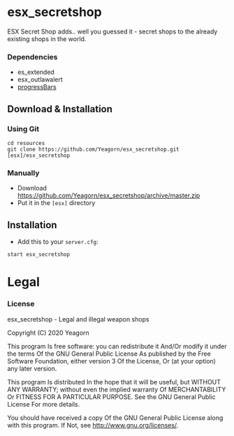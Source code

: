 # esx_secretshop

ESX Secret Shop adds.. well you guessed it - secret shops to the already existing shops in the world.

### Dependencies
- es_extended
- esx_outlawalert
- [progressBars](https://github.com/EthanPeacock/progressBars/releases/tag/1.0)

## Download & Installation

### Using Git
```
cd resources
git clone https://github.com/Yeagorn/esx_secretshop.git [esx]/esx_secretshop
```

### Manually
- Download https://github.com/Yeagorn/esx_secretshop/archive/master.zip
- Put it in the `[esx]` directory

## Installation
- Add this to your `server.cfg`:

```
start esx_secretshop
```

# Legal
### License
esx_secretshop - Legal and illegal weapon shops

Copyright (C) 2020 Yeagorn

This program Is free software: you can redistribute it And/Or modify it under the terms Of the GNU General Public License As published by the Free Software Foundation, either version 3 Of the License, Or (at your option) any later version.

This program Is distributed In the hope that it will be useful, but WITHOUT ANY WARRANTY; without even the implied warranty Of MERCHANTABILITY Or FITNESS FOR A PARTICULAR PURPOSE. See the GNU General Public License For more details.

You should have received a copy Of the GNU General Public License along with this program. If Not, see http://www.gnu.org/licenses/.
